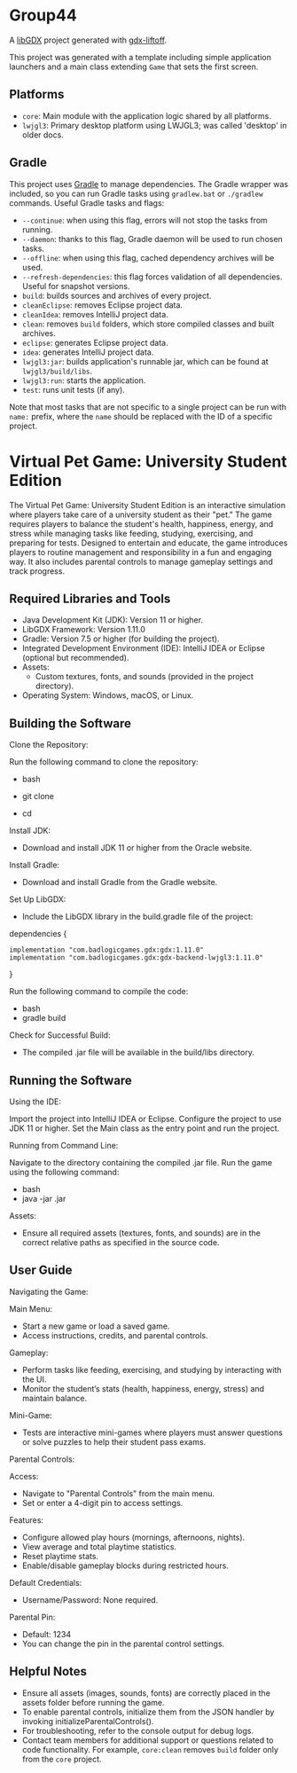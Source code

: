 # Group44

A [libGDX](https://libgdx.com/) project generated with [gdx-liftoff](https://github.com/libgdx/gdx-liftoff).

This project was generated with a template including simple application launchers and a main class extending `Game` that sets the first screen.

## Platforms

- `core`: Main module with the application logic shared by all platforms.
- `lwjgl3`: Primary desktop platform using LWJGL3; was called 'desktop' in older docs.

## Gradle

This project uses [Gradle](https://gradle.org/) to manage dependencies.
The Gradle wrapper was included, so you can run Gradle tasks using `gradlew.bat` or `./gradlew` commands.
Useful Gradle tasks and flags:

- `--continue`: when using this flag, errors will not stop the tasks from running.
- `--daemon`: thanks to this flag, Gradle daemon will be used to run chosen tasks.
- `--offline`: when using this flag, cached dependency archives will be used.
- `--refresh-dependencies`: this flag forces validation of all dependencies. Useful for snapshot versions.
- `build`: builds sources and archives of every project.
- `cleanEclipse`: removes Eclipse project data.
- `cleanIdea`: removes IntelliJ project data.
- `clean`: removes `build` folders, which store compiled classes and built archives.
- `eclipse`: generates Eclipse project data.
- `idea`: generates IntelliJ project data.
- `lwjgl3:jar`: builds application's runnable jar, which can be found at `lwjgl3/build/libs`.
- `lwjgl3:run`: starts the application.
- `test`: runs unit tests (if any).

Note that most tasks that are not specific to a single project can be run with `name:` prefix, where the `name` should be replaced with the ID of a specific project.

# Virtual Pet Game: University Student Edition

The Virtual Pet Game: University Student Edition is an interactive simulation where players take care of a university student as their "pet." The game requires players to balance the student's health, happiness, energy, and stress while managing tasks like feeding, studying, exercising, and preparing for tests. Designed to entertain and educate, the game introduces players to routine management and responsibility in a fun and engaging way. It also includes parental controls to manage gameplay settings and track progress.

## Required Libraries and Tools

- Java Development Kit (JDK): Version 11 or higher.
- LibGDX Framework: Version 1.11.0
- Gradle: Version 7.5 or higher (for building the project).
- Integrated Development Environment (IDE): IntelliJ IDEA or Eclipse (optional but recommended).
- Assets:
    - Custom textures, fonts, and sounds (provided in the project directory).
- Operating System: Windows, macOS, or Linux.

## Building the Software

Clone the Repository:

Run the following command to clone the repository:

- bash

- git clone <repository-url>
- cd <repository-directory>

Install JDK:
- Download and install JDK 11 or higher from the Oracle website.

Install Gradle:
- Download and install Gradle from the Gradle website.

Set Up LibGDX:
- Include the LibGDX library in the build.gradle file of the project:

dependencies {
    
    implementation "com.badlogicgames.gdx:gdx:1.11.0"
    implementation "com.badlogicgames.gdx:gdx-backend-lwjgl3:1.11.0"
}

Run the following command to compile the code:
- bash
- gradle build

Check for Successful Build:
- The compiled .jar file will be available in the build/libs directory.
## Running the Software

Using the IDE:

Import the project into IntelliJ IDEA or Eclipse.
Configure the project to use JDK 11 or higher.
Set the Main class as the entry point and run the project.

Running from Command Line:

Navigate to the directory containing the compiled .jar file.
Run the game using the following command:

- bash
- java -jar <compiled-jar-name>.jar

Assets:
- Ensure all required assets (textures, fonts, and sounds) are in the correct relative paths as specified in the source code.

## User Guide

Navigating the Game:

Main Menu:
- Start a new game or load a saved game.
- Access instructions, credits, and parental controls.

Gameplay:
- Perform tasks like feeding, exercising, and studying by interacting with the UI.
- Monitor the student’s stats (health, happiness, energy, stress) and maintain balance.

Mini-Game:
- Tests are interactive mini-games where players must answer questions or solve puzzles to help their student pass exams.

Parental Controls:

Access:
- Navigate to "Parental Controls" from the main menu.
- Set or enter a 4-digit pin to access settings.

Features:
- Configure allowed play hours (mornings, afternoons, nights).
- View average and total playtime statistics.
- Reset playtime stats.
- Enable/disable gameplay blocks during restricted hours.

Default Credentials:
- Username/Password: None required.

Parental Pin:
- Default: 1234
- You can change the pin in the parental control settings.

## Helpful Notes

- Ensure all assets (images, sounds, fonts) are correctly placed in the assets folder before running the game.
- To enable parental controls, initialize them from the JSON handler by invoking initializeParentalControls().
- For troubleshooting, refer to the console output for debug logs.
- Contact team members for additional support or questions related to code functionality.
For example, `core:clean` removes `build` folder only from the `core` project.

